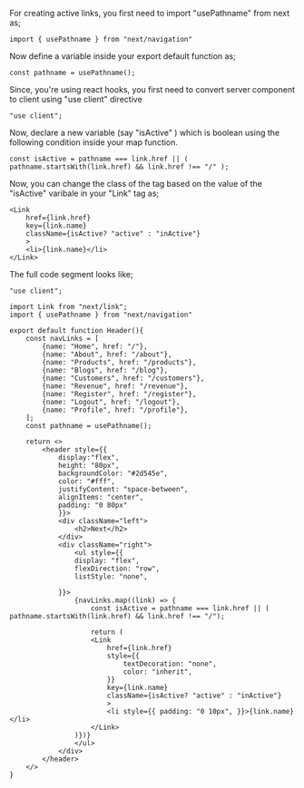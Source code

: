 For creating active links, you first need to import "usePathname" from next as;

```
import { usePathname } from "next/navigation"
```

Now define a variable inside your export default function as;

```
const pathname = usePathname();
```

Since, you're using react hooks, you first need to convert server component to client using "use client" directive

```
"use client";
```

Now, declare a new variable (say "isActive" ) which is boolean using the following condition inside your map function.

```
const isActive = pathname === link.href || ( pathname.startsWith(link.href) && link.href !== "/" );
```

Now, you can change the class of the tag based on the value of the "isActive" varibale in your "Link" tag as;

```
<Link
    href={link.href}
    key={link.name}
    className={isActive? "active" : "inActive"}
    >
    <li>{link.name}</li>
</Link>
```

The full code segment looks like;

```
"use client";

import Link from "next/link";
import { usePathname } from "next/navigation"

export default function Header(){
    const navLinks = [
        {name: "Home", href: "/"},
        {name: "About", href: "/about"},
        {name: "Products", href: "/products"},
        {name: "Blogs", href: "/blog"},
        {name: "Customers", href: "/customers"},
        {name: "Revenue", href: "/revenue"},
        {name: "Register", href: "/register"},
        {name: "Logout", href: "/logout"},
        {name: "Profile", href: "/profile"},
    ];
    const pathname = usePathname();

    return <>
        <header style={{
            display:"flex",
            height: "80px",
            backgroundColor: "#2d545e",
            color: "#fff",
            justifyContent: "space-between",
            alignItems: "center",
            padding: "0 80px"
            }}>
            <div className="left">
                <h2>Next</h2>
            </div>
            <div className="right">
                <ul style={{
                display: "flex",
                flexDirection: "row",
                listStyle: "none",

            }}>
                {navLinks.map((link) => {
                    const isActive = pathname === link.href || ( pathname.startsWith(link.href) && link.href !== "/");

                    return (
                    <Link
                        href={link.href}
                        style={{
                            textDecoration: "none",
                            color: "inherit",
                        }}
                        key={link.name}
                        className={isActive? "active" : "inActive"}
                        >
                        <li style={{ padding: "0 10px", }}>{link.name}</li>
                    </Link>
                )})}
                </ul>
            </div>
        </header>
    </>
}
```
